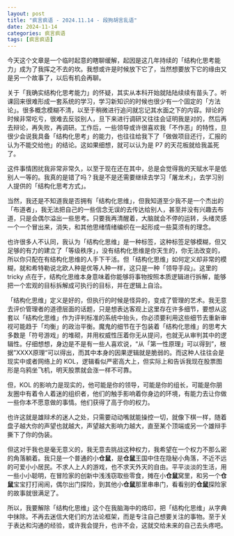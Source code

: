 ```yaml
---
layout: post
title: "疯言疯语 - 2024.11.14 - 段狗胡言乱语"
date: 2024-11-14
categories: 疯言疯语
tags: [疯言疯语]
---
```

今天这个文章是一个临时起意的瞎聊缓解，起因是这几年持续的「结构化思考能力」成为了我挥之不去的坎。我想或许是时候放下它了，当然想要放下它的缘由又是另一个故事了，以后有机会再聊。
<!--more-->

关于「我确实结构化思考能力」的怀疑，其实从本科开始就陆陆续续有苗头了。听课回来很难形成一套系统的学习，学习新知识的时候也很少有一个固定的「方法论」。很多概念模糊不清，以至于稍微进行追问就忘记其水面之下的内容。辩论的时候非常吃亏，很难去反驳别人，旦下来进行调研又往往会证明我是对的，然后再去辩论，再失败，再调研。工作后，一些领导或许很喜欢我「不作恶」的特性，旦很少会说我具备「结构化思考」的能力，也往往给我下了「做做项目还行，汇报的认为不能交给他」的结论。这如果细想，就可以认为是 P7 的天花板就给我盖死了。

这件事情困扰我非常非常久，以至于现在还在其中，总是会觉得我的天赋水平是低别人一等的。我真的是错了吗？我是不是还需要继续去学习「屠龙术」，去学习别人提供的「结构化思考方式」。

当然，我还是不知道我是否拥有「结构化思维」，但我知道至少我不是一个杰出的「布道者」，我无法把自己的一些信念无误的去传达给别人，甚至并没有兴趣去布道，只是会偶尔溢出一些思考。只要我再清醒着，大脑就会不停的运转，头绪灵感一个一个冒出来，消失，和其他思绪情绪编织在一起形成一些莫须有的理念。

也许很多人不认同，我认为「结构化思维」是一种标签，这种标签足够模糊，但又足够的有力的建立了「等级秩序」，没有结构化思维是你天生的，你无法改变的，所以你只配在有结构化思维的人手下干活。但「结构化思维」如何定义却非常的模糊，就和希特勒说北欧人种是优等人种一样，这只是一种「领导手段」。这里的 tricky 点在于，结构化思维本身意味着你能够将事物按照本质逻辑进行拆解，能够把一个宏观的目标拆解成可执行的目标，并在逻辑上自洽。

「结构化思维」定义是好的，但执行的时候是怪异的，变成了管理的艺术。我无意去评价管理者的道德层面的话题，只是想表达客观上这里存在许多细节，要想从这套以「结构化思维」作为评判标准的系统中抬头，你必须要利用这些细节去重新审视可能趋于「均衡」的政治平衡。魔鬼的细节在于包装着「结构化思维」的思考大多数是「符号游戏」的堆砌，并用权威性压着你无从提问，也就无从审判其中的逻辑性。仔细想想，身边是不是有一些人喜欢说，“从「第一性原理」可以得到”，根据”XXXX原理“可以得出，而其中本身的因果逻辑就是脆弱的。而这种人往往会是现实中或者网络上的 KOL，逻辑看似严密高大上，但实际上和告诉我现在股票图形是乌鸦坐飞机，明天股票就会涨一样不可靠。

但，KOL 的影响力是现实的，他可能是你的领导，可能是你的组长，可能是你朋友圈中有着令人着迷的组织者，他们的触手影响着你身边的环境，有能力去让你做一些你本不愿意做的事情。他们获得了高于你的权力。

也许这就是雄辩术的迷人之处，只需要动动嘴就能操控一切，就像下棋一样，随着盘子越大你的声望也就越大，声望越大影响力越大，直至某个顶端或另一个雄辩手撕下了你的伪装。

但这对于我也是毫无意义的，我无意去挑战这种权力，我希望在一个权力不那么密的角落躺着。我只是一个普通的小**仓鼠**，是**仓鼠**王国中住在隐秘小角落，不近不远的可爱小小居民。不求人上人的游戏，也不求天外天的自由。平平淡淡的生活，用一些小小聪明，在冒险家的创新中浅浅窃取些零食，摊在小**仓鼠**窝里，和另一个**仓鼠**宝宝打打闹闹，偶尔出门探险，到其他小**仓鼠**那里串串门，看看别的**仓鼠**探险家的故事就很满足了。

所以，我要解除「结构化思维」这个在我脑海中的烙印，把「结构化思维」从字典中抹除。不再去迷信大佬们的方法论框架，而是专注自己想要关注的事物。至于关于表达和沟通的经验，或许我会提升，也许不会，这就交给未来的自己去头疼吧。
